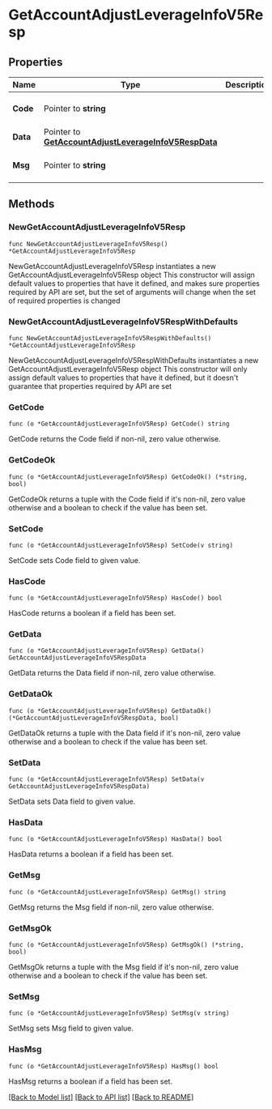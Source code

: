 # GetAccountAdjustLeverageInfoV5Resp

## Properties

Name | Type | Description | Notes
------------ | ------------- | ------------- | -------------
**Code** | Pointer to **string** |  | [optional] [default to ""]
**Data** | Pointer to [**GetAccountAdjustLeverageInfoV5RespData**](GetAccountAdjustLeverageInfoV5RespData.md) |  | [optional] 
**Msg** | Pointer to **string** |  | [optional] [default to ""]

## Methods

### NewGetAccountAdjustLeverageInfoV5Resp

`func NewGetAccountAdjustLeverageInfoV5Resp() *GetAccountAdjustLeverageInfoV5Resp`

NewGetAccountAdjustLeverageInfoV5Resp instantiates a new GetAccountAdjustLeverageInfoV5Resp object
This constructor will assign default values to properties that have it defined,
and makes sure properties required by API are set, but the set of arguments
will change when the set of required properties is changed

### NewGetAccountAdjustLeverageInfoV5RespWithDefaults

`func NewGetAccountAdjustLeverageInfoV5RespWithDefaults() *GetAccountAdjustLeverageInfoV5Resp`

NewGetAccountAdjustLeverageInfoV5RespWithDefaults instantiates a new GetAccountAdjustLeverageInfoV5Resp object
This constructor will only assign default values to properties that have it defined,
but it doesn't guarantee that properties required by API are set

### GetCode

`func (o *GetAccountAdjustLeverageInfoV5Resp) GetCode() string`

GetCode returns the Code field if non-nil, zero value otherwise.

### GetCodeOk

`func (o *GetAccountAdjustLeverageInfoV5Resp) GetCodeOk() (*string, bool)`

GetCodeOk returns a tuple with the Code field if it's non-nil, zero value otherwise
and a boolean to check if the value has been set.

### SetCode

`func (o *GetAccountAdjustLeverageInfoV5Resp) SetCode(v string)`

SetCode sets Code field to given value.

### HasCode

`func (o *GetAccountAdjustLeverageInfoV5Resp) HasCode() bool`

HasCode returns a boolean if a field has been set.

### GetData

`func (o *GetAccountAdjustLeverageInfoV5Resp) GetData() GetAccountAdjustLeverageInfoV5RespData`

GetData returns the Data field if non-nil, zero value otherwise.

### GetDataOk

`func (o *GetAccountAdjustLeverageInfoV5Resp) GetDataOk() (*GetAccountAdjustLeverageInfoV5RespData, bool)`

GetDataOk returns a tuple with the Data field if it's non-nil, zero value otherwise
and a boolean to check if the value has been set.

### SetData

`func (o *GetAccountAdjustLeverageInfoV5Resp) SetData(v GetAccountAdjustLeverageInfoV5RespData)`

SetData sets Data field to given value.

### HasData

`func (o *GetAccountAdjustLeverageInfoV5Resp) HasData() bool`

HasData returns a boolean if a field has been set.

### GetMsg

`func (o *GetAccountAdjustLeverageInfoV5Resp) GetMsg() string`

GetMsg returns the Msg field if non-nil, zero value otherwise.

### GetMsgOk

`func (o *GetAccountAdjustLeverageInfoV5Resp) GetMsgOk() (*string, bool)`

GetMsgOk returns a tuple with the Msg field if it's non-nil, zero value otherwise
and a boolean to check if the value has been set.

### SetMsg

`func (o *GetAccountAdjustLeverageInfoV5Resp) SetMsg(v string)`

SetMsg sets Msg field to given value.

### HasMsg

`func (o *GetAccountAdjustLeverageInfoV5Resp) HasMsg() bool`

HasMsg returns a boolean if a field has been set.


[[Back to Model list]](../README.md#documentation-for-models) [[Back to API list]](../README.md#documentation-for-api-endpoints) [[Back to README]](../README.md)



